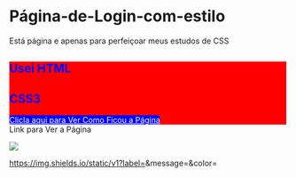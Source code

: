 # Página-de-Login-com-estilo
Está página e apenas para perfeiçoar meus estudos de CSS
  ##
<div style="display: block">
  <div style="background: red; width: 500px;">
    <h2 style="color: blue;">Usei HTML</h2>
    <h2 style="color: blue">CSS3</h2>    
    <a style="background: blue; color: white; border-radius: 5px;" href="https://ihuryferreira.github.io/P-gina-de-Login-estilizado/index.html">Clicla aqui para Ver Como Ficou a Página</a>    
  </div>
</div
  ##
  
  # Link para Ver a Página
  
<a href="https://ihuryferreira.github.io/P-gina-de-Login-estilizado/index.html/" target="_blank"><img src="https://img.shields.io/static/v1?label=none&message=Clicla Aqui!!&color=blue" target="_blank"></a>


https://img.shields.io/static/v1?label=<LABEL>&message=<MESSAGE>&color=<COLOR>
